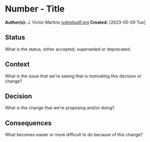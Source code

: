 # Number - Title

**Author(s):** J. Victor Martins <jvdm@sdf.org>
**Created:** [2023-05-09 Tue]

## Status

What is the status, either accepted, superseded or deprecated.

## Context

What is the issue that we're seeing that is motivating this decision or change?

## Decision

What is the change that we're proposing and/or doing?

## Consequences

What becomes easier or more difficult to do because of this change?
